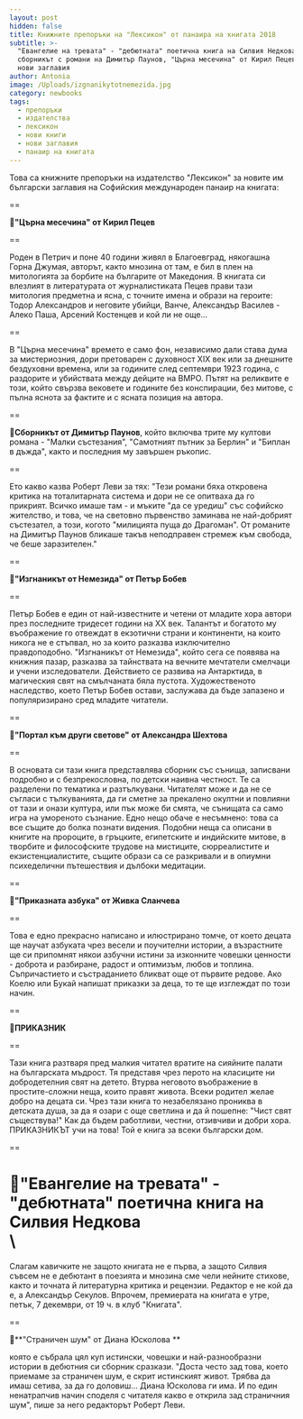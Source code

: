 ```yaml
---
layout: post
hidden: false
title: Книжните препоръки на "Лексикон" от панаира на книгата 2018
subtitle: >-
  "Евангелие на тревата" - "дебютната" поетична книга на Силвия Недкова,
  сборникът с романи на Димитър Паунов, "Църна месечина" от Кирил Пецев и още
  нови заглавия
author: Antonia
image: /Uploads/izgnanikytotnemezida.jpg
category: newbooks
tags:
  - препоръки
  - издателства
  - лексикон
  - нови книги
  - нови заглавия
  - панаир на книгата
---
```

Това са книжните препоръки на издателство "Лексикон" за новите им български заглавия на Софийския международен панаир на книгата:

\==

📘**"Църна месечина" от Кирил Пецев**

\==

Роден в Петрич и поне 40 години живял в Благоевград, някогашна Горна Джумая, авторът, както мнозина от там, е бил в плен на митологията за борбите на българите от Македония. В книгата си влезлият в литературата от журналистиката Пецев прави тази митология предметна и ясна, с точните имена и образи на героите: Тодор Александров и неговите убийци, Ванче, Александър Василев - Алеко Паша, Арсений Костенцев и кой ли не още...

\==

В "Църна месечина" времето е само фон, независимо дали става дума за мистериозния, дори претоварен с духовност XIX век или за днешните бездуховни времена, или за годините след септември 1923 година, с раздорите и убийствата между дейците на ВМРО. Пътят на реликвите е този, който свързва вековете и годините без конспирации, без митове, с пълна яснота за фактите и с ясната позиция на автора.

\==

📘**Сборникът от Димитър Паунов**, който включва трите му култови романа - "Малки състезания", "Самотният пътник за Берлин" и "Биплан в дъжда", както и последния му завършен ръкопис.

\==

Ето какво казва Роберт Леви за тях: "Тези романи бяха откровена критика на тоталитарната система и дори не се опитваха да го прикрият. Всичко имаше там - и мъките "да се уредиш" със софийско жителство, и това, че на световно първенство заминава не най-добрият състезател, а този, когото "милицията пуща до Драгоман". От романите на Димитър Паунов бликаше такъв неподправен стремеж към свобода, че беше заразителен."

\==

📘**"Изгнаникът от Немезида" от Петър Бобев**

\==

Петър Бобев е един от най-известните и четени от младите хора автори през последните тридесет години на XX век. Талантът и богатото му въображение го отвеждат в екзотични страни и континенти, на които никога не е стъпвал, но за които разказва изключително правдоподобно. "Изгнаникът от Немезида", който сега се появява на книжния пазар, разказва за тайнствата на вечните мечтатели смелчаци и учени изследователи. Действието се развива на Антарктида, в магическия свят на смълчаната бяла пустота. Художественото наследство, което Петър Бобев остави, заслужава да бъде запазено и популяризирано сред младите читатели.

\==

📘**"Портал към други светове" от Александра Шехтова**

\==

В основата си тази книга представлява сборник със сънища, записвани подробно и с безпрекословна, по детски наивна честност. Те са разделени по тематика и разтълкувани. Читателят може и да не се съгласи с тълкуванията, да ги сметне за прекалено окултни и повлияни от тази и онази култура, или пък може би смята, че сънищата са само игра на умореното съзнание. Едно нещо обаче е несъмнено: това са все същите до болка познати видения. Подобни неща са описани в книгите на пророците, в гръцките, египетските и индийските митове, в творбите и философските трудове на мистиците, сюрреалистите и екзистенциалистите, същите образи са се разкривали и в опиумни психеделични пътешествия и дълбоки медитации.

\==

📘**"Приказната азбука" от Живка Сланчева**

\==

Това е едно прекрасно написано и илюстрирано томче, от което децата ще научат азбуката чрез весели и поучителни истории, а възрастните ще си припомнят някои азбучни истини за изконните човешки ценности - доброта и разбиране, радост и оптимизъм, любов и топлина. Съпричастието и състраданието бликват още от първите редове. Ако Коелю или Букай напишат приказки за деца, то те ще изглеждат по този начин.

\==

📘**ПРИКАЗНИК**

\==

Тази книга разтваря пред малкия читател вратите на сияйните палати на българската мъдрост. Тя представя чрез перото на класиците ни добродетелния свят на детето. Втурва неговото въображение в простите-сложни неща, които правят живота. Всеки родител желае добро на децата си. Чрез тази книга то незабелязано прониква в детската душа, за да я озари с още светлина и да й пошепне: "Чист свят съществува!" Как да бъдем работливи, честни, отзивчиви и добри хора. ПРИКАЗНИКЪТ учи на това! Той е книга за всеки български дом.

\==

📘**"Евангелие на тревата" - "дебютната" поетична книга на Силвия Недкова**\
\
==

Слагам кавичките не защото книгата не е първа, а защото Силвия съвсем не е дебютант в поезията и мнозина сме чели нейните стихове, както и точната й литературна критика и рецензии. Редактор е не кой да е, а Александър Секулов. Впрочем, премиерата на книгата е утре, петък, 7 декември, от 19 ч. в клуб "Книгата".

\==

📘**"Страничен шум" от Диана Юсколова **

която е събрала цял куп истински, човешки и най-разнообразни истории в дебютния си сборник сразкази. "Доста често зад това, което приемаме за страничен шум, е скрит истинският живот. Трябва да имаш сетива, за да го доловиш... Диана Юсколова ги има. И по един ненатрапчив начин споделя с читателя какво е открила зад страничния шум", пише за него редакторът Роберт Леви.
